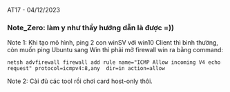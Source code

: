 AT17 - 04/12/2023


### Note_Zero: làm y như thầy hướng dẫn là được =))

Note 1: Khi tạo mô hình, ping 2 con winSV với win10 Client thì bình thường, còn muốn ping Ubuntu sang Win thì phải mở firewall win ra bằng command:

  `netsh advfirewall firewall add rule name="ICMP Allow incoming V4 echo request" protocol=icmpv4:8,any  dir=in action=allow`

Note 2: Cài đủ các tool rồi chơi card host-only thôi.
